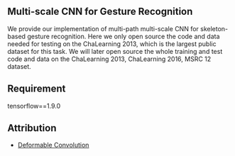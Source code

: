 ## Multi-scale CNN for Gesture Recognition

We provide our implementation of multi-path multi-scale CNN for skeleton-based gesture recognition. Here we only open source the code and data needed for testing on the ChaLearning 2013, which is the largest public dataset for this task. We will later open source the whole training and test code and data on the ChaLearning 2013, ChaLearning 2016, MSRC 12 dataset.

## Requirement
tensorflow==1.9.0

## Attribution       

- [Deformable Convolution](https://github.com/maestrojeong/deformable_convnet)
